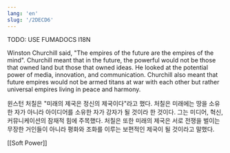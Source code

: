 ```yaml
---
lang: 'en'
slug: '/2DECD6'
---
```



TODO: USE FUMADOCS I18N

<div lang='en-US'>

Winston Churchill said, "The empires of the future are the empires of the mind". Churchill meant that in the future, the powerful would not be those that owned land but those that owned ideas. He looked at the potential power of media, innovation, and communication. Churchill also meant that future empires would not be armed titans at war with each other but rather universal empires living in peace and harmony.

</div>


<div lang='ko-KR'>

윈스턴 처칠은 "미래의 제국은 정신의 제국이다"라고 했다. 처칠은 미래에는 땅을 소유한 자가 아니라 아이디어를 소유한 자가 강자가 될 것이라 한 것이다. 그는 미디어, 혁신, 커뮤니케이션의 잠재적 힘에 주목했다. 처칠은 또한 미래의 제국은 서로 전쟁을 벌이는 무장한 거인들이 아니라 평화와 조화를 이루는 보편적인 제국이 될 것이라고 말했다.

</div>


[[Soft Power]]
